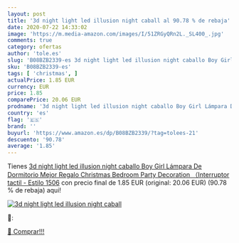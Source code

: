 ```yaml
---
layout: post
title: '3d night light led illusion night caball al 90.78 % de rebaja'
date: 2020-07-22 14:33:02
image: 'https://m.media-amazon.com/images/I/51ZRGyQRn2L._SL400_.jpg'
comments: true
category: ofertas
author: 'tole.es'
slug: 'B08BZB2339-es 3d night light led illusion night caballo Boy Girl Lámpara...'
sku: 'B08BZB2339-es'
tags: [ 'christmas', ]
actualPrice: 1.85 EUR
currency: EUR
price: 1.85
comparePrice: 20.06 EUR
prodname: '3d night light led illusion night caballo Boy Girl Lámpara De Dormitorio Mejor Regalo Christmas Bedroom Party Decoration （Interruptor tactil  - Estilo 1506'
country: 'es'
flag: '🇪🇸'
brand: ''
buyurl: 'https://www.amazon.es/dp/B08BZB2339/?tag=tolees-21'
descuento: '90.78'
average: '1.85'
---
```


Tienes [3d night light led illusion night caballo Boy Girl Lámpara De Dormitorio Mejor Regalo Christmas Bedroom Party Decoration （Interruptor tactil  - Estilo 1506](https://www.amazon.es/dp/B08BZB2339/?tag=tolees-21) con precio final de  1.85 EUR (original: 20.06 EUR) (90.78 %  de rebaja) aqui!

[![3d night light led illusion night caball](https://m.media-amazon.com/images/I/51ZRGyQRn2L._SL400_.jpg)](https://www.amazon.es/dp/B08BZB2339/?tag=tolees-21)

🔎:


[🛒 Comprar!!!](https://www.amazon.es/dp/B08BZB2339/?tag=tolees-21)
